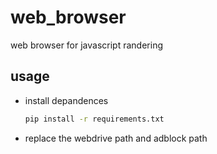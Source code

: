 # web_browser

web browser for javascript randering

## usage

* install depandences

    ```cmd
    pip install -r requirements.txt
    ```

* replace the webdrive path and adblock path
